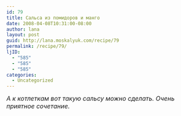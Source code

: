 ```yaml
---
id: 79
title: Сальса из помидоров и манго
date: 2008-04-08T10:31:00-08:00
author: lana
layout: post
guid: http://lana.moskalyuk.com/recipe/79
permalink: /recipe/79/
ljID:
  - "585"
  - "585"
  - "585"
categories:
  - Uncategorized
---
```

<font size="3"><i>А к котлеткам вот такую сальсу можно сделать. Очень приятное сочетание.&nbsp; </p> 

<p>
  <img alt="" src="http://farm4.static.flickr.com/3120/2397298409_3ef06a8774.jpg?v=0" />
</p>

<p>
  <img alt="" src="http://farm3.static.flickr.com/2230/2398132748_5755b98029.jpg?v=0" />
</p>

<p>
  </i></font>
</p>